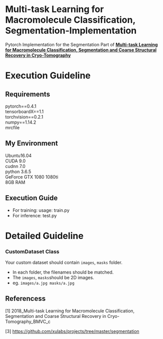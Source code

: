 # Multi-task Learning for Macromolecule Classification, Segmentation-Implementation
Pytorch Implementation for the Segmentation Part of [**Multi-task Learning for Macromolecule Classification, Segmentation and Coarse Structural Recovery in Cryo-Tomography**](https://arxiv.org/pdf/1805.06332)

# Execution Guideline
## Requirements
pytorch==0.4.1  
tensorboardX==1.1  
torchvision==0.2.1  
numpy==1.14.2  
mrcfile

## My Environment
Ubuntu16.04  
CUDA 9.0  
cudnn 7.0  
python 3.6.5  
GeForce GTX 1080 1080ti  
8GB RAM

## Execution Guide
- For training: usage: train.py
- For inference:  test.py

# Detailed Guideline
### CustomDataset Class
Your custom dataset should contain `images`, `masks` folder.
  - In each folder, the filenames should be matched. 
  - The `images`, `masks`should be 2D images.
  - eg. ```images/a.jpg masks/a.jpg```

##  Referencess
[1]  2018_Multi-task Learning for Macromolecule Classification, Segmentation and Coarse Structural Recovery in Cryo-Tomography_BMVC_c

[3] https://github.com/xulabs/projects/tree/master/segmentation